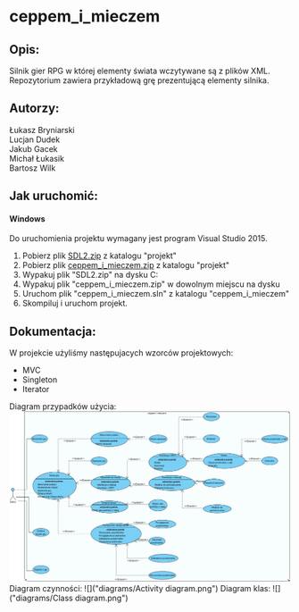 # ceppem_i_mieczem

## Opis:
Silnik gier RPG w której elementy świata wczytywane są z plików XML. Repozytorium zawiera przykładową grę prezentującą elementy silnika. 

## Autorzy:
Łukasz Bryniarski  
Lucjan Dudek  
Jakub Gacek  
Michał Łukasik  
Bartosz Wilk  

## Jak uruchomić:
#### Windows
Do uruchomienia projektu wymagany jest program Visual Studio 2015.

1. Pobierz plik [SDL2.zip](projekt/SDL2.zip) z katalogu "projekt"
3. Pobierz plik [ceppem_i_mieczem.zip](projekt/ceppem_i_mieczem.zip)  z katalogu "projekt"
4. Wypakuj plik "SDL2.zip" na dysku C:
5. Wypakuj plik "ceppem_i_mieczem.zip" w dowolnym miejscu na dysku
6. Uruchom plik "ceppem_i_mieczem.sln" z katalogu "ceppem_i_mieczem"
7. Skompiluj i uruchom projekt.

## Dokumentacja:

W projekcie użyliśmy następujacych wzorców projektowych:
 - MVC
 - Singleton
 - Iterator

Diagram przypadków użycia:
![](https://raw.githubusercontent.com/lucekdudek/ceppem_i_mieczem/master/diagrams/Use%20case%20diagram.png)
Diagram czynności:
![]("diagrams/Activity diagram.png")
Diagram klas:
![]("diagrams/Class diagram.png")
